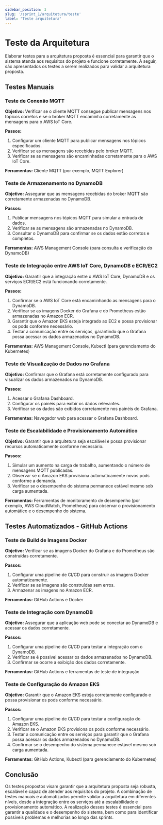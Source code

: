 ```yaml
---
sidebar_position: 3
slug: '/sprint_1/arquitetura/teste'
label: "Teste arquitetura"
---
```

# Teste da Arquitetura

Elaborar testes para a arquitetura proposta é essencial para garantir que o sistema atenda aos requisitos do projeto e funcione corretamente. A seguir, são apresentados os testes a serem realizados para validar a arquitetura proposta.

## Testes Manuais

### Teste de Conexão MQTT

**Objetivo:** Verificar se o cliente MQTT consegue publicar mensagens nos tópicos corretos e se o broker MQTT encaminha corretamente as mensagens para o AWS IoT Core.

**Passos:**

1. Configurar um cliente MQTT para publicar mensagens nos tópicos especificados.
2. Verificar se as mensagens são recebidas pelo broker MQTT.
3. Verificar se as mensagens são encaminhadas corretamente para o AWS IoT Core.

**Ferramentas:** Cliente MQTT (por exemplo, MQTT Explorer)

### Teste de Armazenamento no DynamoDB

**Objetivo:** Assegurar que as mensagens recebidas do broker MQTT são corretamente armazenadas no DynamoDB.

**Passos:**

1. Publicar mensagens nos tópicos MQTT para simular a entrada de dados.
2. Verificar se as mensagens são armazenadas no DynamoDB.
3. Consultar o DynamoDB para confirmar se os dados estão corretos e completos.

**Ferramentas:** AWS Management Console (para consulta e verificação do DynamoDB)

### Teste de Integração entre AWS IoT Core, DynamoDB e ECR/EC2

**Objetivo:** Garantir que a integração entre o AWS IoT Core, DynamoDB e os serviços ECR/EC2 está funcionando corretamente.

**Passos:**

1. Confirmar se o AWS IoT Core está encaminhando as mensagens para o DynamoDB.
2. Verificar se as imagens Docker do Grafana e do Prometheus estão armazenadas no Amazon ECR.
3. Garantir que o Amazon EKS esteja integrado ao EC2 e possa provisionar os pods conforme necessário.
4. Testar a comunicação entre os serviços, garantindo que o Grafana possa acessar os dados armazenados no DynamoDB.

**Ferramentas:** AWS Management Console, Kubectl (para gerenciamento do Kubernetes)

### Teste de Visualização de Dados no Grafana

**Objetivo:** Confirmar que o Grafana está corretamente configurado para visualizar os dados armazenados no DynamoDB.

**Passos:**

1. Acessar o Grafana Dashboard.
2. Configurar os painéis para exibir os dados relevantes.
3. Verificar se os dados são exibidos corretamente nos painéis do Grafana.

**Ferramentas:** Navegador web para acessar o Grafana Dashboard.

### Teste de Escalabilidade e Provisionamento Automático

**Objetivo:** Garantir que a arquitetura seja escalável e possa provisionar recursos automaticamente conforme necessário.

**Passos:**

1. Simular um aumento na carga de trabalho, aumentando o número de mensagens MQTT publicadas.
2. Observar se o Amazon EKS provisiona automaticamente novos pods conforme a demanda.
3. Verificar se o desempenho do sistema permanece estável mesmo sob carga aumentada.

**Ferramentas:** Ferramentas de monitoramento de desempenho (por exemplo, AWS CloudWatch, Prometheus) para observar o provisionamento automático e o desempenho do sistema.

## Testes Automatizados - GitHub Actions

### Teste de Build de Imagens Docker

**Objetivo:** Verificar se as imagens Docker do Grafana e do Prometheus são construídas corretamente.

**Passos:**

1. Configurar uma pipeline de CI/CD para construir as imagens Docker automaticamente.
2. Verificar se as imagens são construídas sem erros.
3. Armazenar as imagens no Amazon ECR.

**Ferramentas:** GitHub Actions e Docker

### Teste de Integração com DynamoDB

**Objetivo:** Assegurar que a aplicação web pode se conectar ao DynamoDB e acessar os dados corretamente.

**Passos:**

1. Configurar uma pipeline de CI/CD para testar a integração com o DynamoDB.
2. Verificar se é possivel acessar os dados armazenados no DynamoDB.
3. Confirmar se ocorre a exibição dos dados corretamente.

**Ferramentas:** GitHub Actions e ferramentas de teste de integração

### Teste de Configuração do Amazon EKS

**Objetivo:** Garantir que o Amazon EKS esteja corretamente configurado e possa provisionar os pods conforme necessário.

**Passos:**

1. Configurar uma pipeline de CI/CD para testar a configuração do Amazon EKS.
2. Verificar se o Amazon EKS provisiona os pods conforme necessário.
3. Testar a comunicação entre os serviços para garantir que o Grafana possa acessar os dados armazenados no DynamoDB.
4. Confirmar se o desempenho do sistema permanece estável mesmo sob carga aumentada.

**Ferramentas:** GitHub Actions, Kubectl (para gerenciamento do Kubernetes)

## Conclusão

Os testes propostos visam garantir que a arquitetura proposta seja robusta, escalável e capaz de atender aos requisitos do projeto. A combinação de testes manuais e automatizados permite validar a arquitetura em diferentes níveis, desde a integração entre os serviços até a escalabilidade e provisionamento automático. A realização desses testes é essencial para garantir a qualidade e o desempenho do sistema, bem como para identificar possíveis problemas e melhorias ao longo das sprints.
